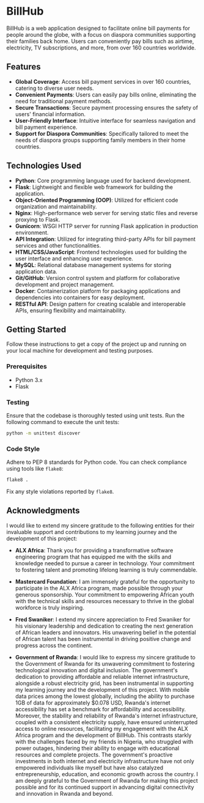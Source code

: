 # BillHub

BillHub is a web application designed to facilitate online bill payments for people around the globe, with a focus on diaspora communities supporting their families back home. Users can conveniently pay bills such as airtime, electricity, TV subscriptions, and more, from over 160 countries worldwide.

## Features

- **Global Coverage**: Access bill payment services in over 160 countries, catering to diverse user needs.
- **Convenient Payments**: Users can easily pay bills online, eliminating the need for traditional payment methods.
- **Secure Transactions**: Secure payment processing ensures the safety of users' financial information.
- **User-Friendly Interface**: Intuitive interface for seamless navigation and bill payment experience.
- **Support for Diaspora Communities**: Specifically tailored to meet the needs of diaspora groups supporting family members in their home countries.

## Technologies Used

- **Python**: Core programming language used for backend development.
- **Flask**: Lightweight and flexible web framework for building the application.
- **Object-Oriented Programming (OOP)**: Utilized for efficient code organization and maintainability.
- **Nginx**: High-performance web server for serving static files and reverse proxying to Flask.
- **Gunicorn**: WSGI HTTP server for running Flask application in production environment.
- **API Integration**: Utilized for integrating third-party APIs for bill payment services and other functionalities.
- **HTML/CSS/JavaScript**: Frontend technologies used for building the user interface and enhancing user experience.
- **MySQL**: Relational database management systems for storing application data.
- **Git/GitHub**: Version control system and platform for collaborative development and project management.
- **Docker**: Containerization platform for packaging applications and dependencies into containers for easy deployment.
- **RESTful API**: Design pattern for creating scalable and interoperable APIs, ensuring flexibility and maintainability.
  
## Getting Started

Follow these instructions to get a copy of the project up and running on your local machine for development and testing purposes.

### Prerequisites

- Python 3.x
- Flask

### Testing

Ensure that the codebase is thoroughly tested using unit tests. Run the following command to execute the unit tests:

```bash
python -m unittest discover
```

### Code Style

Adhere to PEP 8 standards for Python code. You can check compliance using tools like `flake8`:

```bash
flake8 .
```

Fix any style violations reported by `flake8`.

## Acknowledgments

I would like to extend my sincere gratitude to the following entities for their invaluable support and contributions to my learning journey and the development of this project:

- **ALX Africa**: Thank you for providing a transformative software engineering program that has equipped me with the skills and knowledge needed to pursue a career in technology. Your commitment to fostering talent and promoting lifelong learning is truly commendable.
  
- **Mastercard Foundation**: I am immensely grateful for the opportunity to participate in the ALX Africa program, made possible through your generous sponsorship. Your commitment to empowering African youth with the technical skills and resources necessary to thrive in the global workforce is truly inspiring.
  
- **Fred Swaniker**: I extend my sincere appreciation to Fred Swaniker for his visionary leadership and dedication to creating the next generation of African leaders and innovators. His unwavering belief in the potential of African talent has been instrumental in driving positive change and progress across the continent.

- **Government of Rwanda**: I would like to express my sincere gratitude to the Government of Rwanda for its unwavering commitment to fostering technological innovation and digital inclusion. The government's dedication to providing affordable and reliable internet infrastructure, alongside a robust electricity grid, has been instrumental in supporting my learning journey and the development of this project. With mobile data prices among the lowest globally, including the ability to purchase 1GB of data for approximately $0.078 USD, Rwanda's internet accessibility has set a benchmark for affordability and accessibility. Moreover, the stability and reliability of Rwanda's internet infrastructure, coupled with a consistent electricity supply, have ensured uninterrupted access to online resources, facilitating my engagement with the ALX Africa program and the development of BillHub. This contrasts starkly with the challenges faced by my friends in Nigeria, who struggled with power outages, hindering their ability to engage with educational resources and complete projects. The government's proactive investments in both internet and electricity infrastructure have not only empowered individuals like myself but have also catalyzed entrepreneurship, education, and economic growth across the country. I am deeply grateful to the Government of Rwanda for making this project possible and for its continued support in advancing digital connectivity and innovation in Rwanda and beyond.
